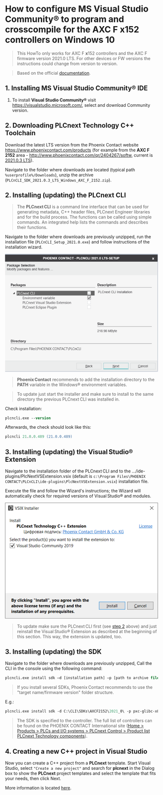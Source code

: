 # How to configure MS Visual Studio Community® to program and crosscompile for the AXC F **x**152 controllers on Windows 10 #

> This HowTo only works for AXC F **x**152 controllers and the AXC F firmware version 2021.0 LTS. For other devices or FW versions the instructions could change from version to version.

> Based on the official [documentation](https://www.plcnext.help/te/Programming/Cpp/Cpp-programming.htm).

## 1. Installing **MS Visual Studio Community®** IDE ##

1. To install **Visual Studio Community®** visit https://visualstudio.microsoft.com/, select and download Community version.

## 2. Downloading PLCnext Technology C++ Toolchain ##

Download the latest LTS version from the Phoenix Contact website https://www.phoenixcontact.com/products (for example from the **AXC F 2152** area - http://www.phoenixcontact.com/qr/2404267/softw, current is [2021.0.3 LTS](https://www.phoenixcontact.com/online/portal/pi/pxc/product_detail_page/!ut/p/z1/3VfdjppAFH4Vb7zEGf710rLF1e1aN_6scEMGGOxs-RNG0b3qu_QFmiabNGmavgJ9ow5os6vpYhpjLyCTwAzn-85858whB2CCOTBDtCYLREkUIp_NDVOxhB4P-WuJv-1pigDvxDdityvr4qwnghkwgRknkbtyaN8FhiBBSVDUYpUiGxhy8eQTO0HJFhgxSVbFQoKXK5zSyTbGwFgmJQc5REfeSNNugDHiBJ7jJQ7yJSehPoPkn_Ofvz7lX_Kv-ff8Kf-Rf8ufGlyjO9caekPgZYFN_nDdV0nQp8xZtcIdHr5ydeEpvMHw6qsG71UwLoSRMKUodHARhb-G7DmaCWZma5zsDPexv8IUET_tUxwcpeE4sLHrBZGL9-goJUWqD7jYfII3dL_mOB-Ps8AofBQuVmhR0FQLlKS6C1RqLvAG1l2gUHeBfN0FijUXqNW9BrW616BW9xoc1_6I1v0jMy46GWMEDH12623uwIBptYNW5gQt2Io3Tmvv1HJLBVZckLI_BPKwXJpdYDpRSIvNzItANGGG7SYMEAmbcA9Mm9AnKS2B7Hn0TguZvUWx8yGM_GixtZwoiKMQhzS1nnU0oaeqHsQ25ASkQk6Cjsi1FbXDqa4nSDLEguLarFE3q3rxstUvDSp6-XGysq7eWqO5NupXR0tXJXC_JjgD0zBKAvavNN7loMyhK3ZcpLhcR3bZfnFHZvu1BU72JNFrI5WXlQ64hqc8KGd6OEEvX5R-eFl6_bLB0dVL0s96_Jn0g8qjPuDPqcvYdyrqMv7XuoyDoC3uBzedP06w_fhyeC_e74Y1HMrrg8GhQwy221A8gsnx-gj2X121tyJ8kIzBOssmXqDZ7cPbNvsNfLwWHw!!/p0/IZ7_2G101H41MGC620Q3B3AA5F3VC0=CZ6_2G101H41MGC620Q3B3AA5F3VG3=LA0=EdownloadId!7579857=action!downloadFile==/#Z7_2G101H41MGC620Q3B3AA5F3VC0)).

Navigate to the folder where downloads are located (typical path `%userprofile%/Downloads`), unzip the archive (`PLCnCLI_SDK_2021.0.3_LTS_Windows_AXC_F_2152.zip`).

## 2. Installing (updating) the PLCnext CLI ##

>The **PLCnext CLI** is a command line interface that can be used for generating metadata, C++ header files, PLCnext Engineer libraries and for the build process. The functions can be called using simple commands. An integrated help lists the commands and describes their functions.

Navigate to the folder where downloads are previously unzipped, run the installation file (`PLCnCLI_Setup_2021.0.exe`) and follow instructions of the installation wizard.

![SDK ok](images/PLCNCLI_setup.png)

>**Phoenix Contact** recommends to add the installation directory to the **PATH** variable in the Windows® environment variables.

>To update just start the installer and make sure to install to the same directory the previous PLCnext CLI was installed in.

Check installation:

```ps
plcncli.exe --version
```

Afterwards, the check should look like this:

```ps
plcncli 21.0.0.489 (21.0.0.489)
```

## 3. Installing (updating) the Visual Studio® Extension ##

Navigate to the installation folder of the PLCnext CLI and to the .../ide-plugins/PlcNextVSExtension.vsix (default is `c:\Program Files\PHOENIX CONTACT\PLCnCLI\ide-plugins\PlcNextVSExtension.vsix`) installation file.

Execute the file and follow the Wizard's instructions; the Wizard will automatically check for required versions of Visual Studio® and modules.

![SDK ok](images/visual_studio_extension_setup.png)

>To update make sure the PLCnext CLI first (see [step 2](#2-Installing-(updating)-the-PLCnext-CLI) above) and just reinstall the Visual Studio® Extension as described at the beginning of this section. This way, the extension is updated, too.

## 3. Installing (updating) the SDK ##

Navigate to the folder where downloads are previously unzipped, Call the CLI in the console using the following command:

```ps
plcncli.exe install sdk –d [installation path] –p [path to archive file]
```

>If you install several SDKs, Phoenix Contact recommends to use the "target name/firmware version" folder structure. 

E.g.:

```ps
plcncli.exe install sdk -d C:\CLI\SDKs\AXCF2152\2021_0\ -p pxc-glibc-x86_64-mingw32-axcf2152-image-mingw-cortexa9t2hf-neon-axcf2152-toolchain-2021.0.tar.xz
```

>The SDK is specified to the controller. The full list of controllers can be found on the PHOENIX CONTACT International site ([Home > Products > PLCs and I/O systems > PLCnext Control > Product list PLCnext Technology components](https://www.phoenixcontact.com/online/portal/pi/pxc/product_list_pages/!ut/p/z1/xVRNT8MwDP0tHHqM4vQr67EMNpgEAgFj7aVKk3QLapPQZRvj15PBiQOrEJrIJR-yn-0XP-MSL3Cp2VYtmVNGs9bfizKtwikBchWTm-k4DeE-Oo_yPJlEkxnBc1zi0nIlcBGKKBMsFShLBKBYZgkapXWIkiaOmhGjJEmzgzXXzroVLqzqNwHsZB1Ax5QOwPZGbLhbB9CqtassW0p_ti3X8s1VTvKVNq1Z7ituOmu01G5dWRQSRGIEJICG0gZkDShk1CcAPPIJ0AxR0YRxAjJMRY2fj1b0RHF5vOAvf_hh5TDkX3h_-qMBjfHzVskdftKm7_wHPPyS3ysYipD-McIAfHJS-NvTwk9OS86EnhJ-PiV_hJ8NNa8fB-rl9bXMvYqNdl6WePFfMi6PJnsQ8qfBEaU-9Jvq4rK6W4zvrof6Lv4iU3W2VVy5GyNkiwvXb-ThmfHDvMTFWrKer7DtulG0V6iYbXe7x6Yb16Pv2z6Cl5jV7_nZ2Qc40tcR/?lang=en)).

## 4. Creating a new C++ project in Visual Studio ##

Now you can create a C++ project from a **PLCnext** template. Start Visual Studio, select `"Create a new project"` and search for **plcnext** in the Dialog box to show the **PLCnext** project templates and select the template that fits your needs, then click Next.

More information is located [here](https://www.plcnext.help/te/Programming/Cpp/Cpp_programming/Creating_a_Cpp_project_in_Visual_Studio.htm).